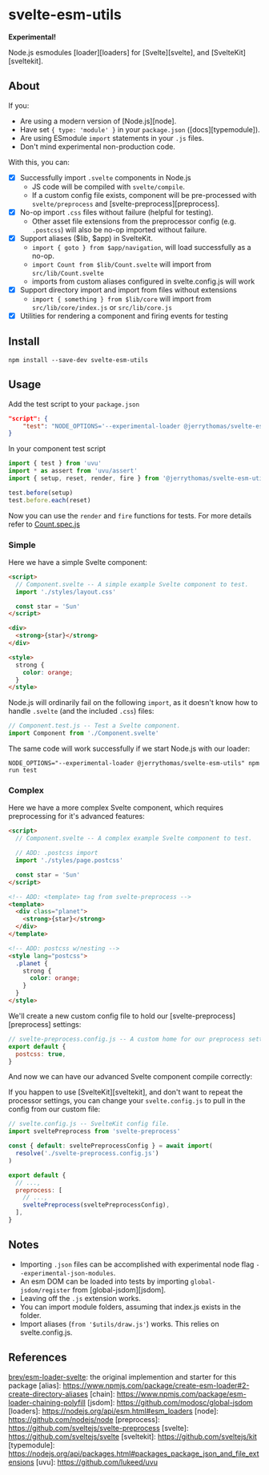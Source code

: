 # svelte-esm-utils

**Experimental!**

Node.js esmodules [loader][loaders] for [Svelte][svelte], and [SvelteKit][sveltekit].

## About

If you:

- Are using a modern version of [Node.js][node].
- Have set `{ type: 'module' }` in your `package.json` ([docs][typemodule]).
- Are using ESmodule `import` statements in your `.js` files.
- Don't mind experimental non-production code.

With this, you can:

- [x] Successfully import `.svelte` components in Node.js
  - JS code will be compiled with `svelte/compile`.
  - If a custom config file exists, component will be pre-processed with
    `svelte/preprocess` and [svelte-preprocess][preprocess].
- [x] No-op import `.css` files without failure (helpful for testing).
  - Other asset file extensions from the preprocessor config (e.g. `.postcss`)
    will also be no-op imported without failure.
- [x] Support aliases ($lib, $app) in SvelteKit.
  - `import { goto } from $app/navigation`, will load successfully as a no-op.
  - `import Count from $lib/Count.svelte` will import from `src/lib/Count.svelte`
  - imports from custom aliases configured in svelte.config.js will work
- [x] Support directory import and import from files without extensions
  - `import { something } from $lib/core` will import from `src/lib/core/index.js` or `src/lib/core.js`
- [x] Utilities for rendering a component and firing events for testing

## Install

```shell
npm install --save-dev svelte-esm-utils
```

## Usage

Add the test script to your `package.json`

```json
"script": {
    "test": "NODE_OPTIONS='--experimental-loader @jerrythomas/svelte-esm-utils' uvu test"
}
```

In your component test script

```js
import { test } from 'uvu'
import * as assert from 'uvu/assert'
import { setup, reset, render, fire } from '@jerrythomas/svelte-esm-utils/env'

test.before(setup)
test.before.each(reset)
```

Now you can use the `render` and `fire` functions for tests. For more details refer to [Count.spec.js](examples/svelte/spec/Count.spec.js)

### Simple

Here we have a simple Svelte component:

```html
<script>
  // Component.svelte -- A simple example Svelte component to test.
  import './styles/layout.css'

  const star = 'Sun'
</script>

<div>
  <strong>{star}</strong>
</div>

<style>
  strong {
    color: orange;
  }
</style>
```

Node.js will ordinarily fail on the following `import`, as it doesn't know how to handle `.svelte` (and the included `.css`) files:

```js
// Component.test.js -- Test a Svelte component.
import Component from './Component.svelte'
```

The same code will work successfully if we start Node.js with our loader:

```shell
NODE_OPTIONS="--experimental-loader @jerrythomas/svelte-esm-utils" npm run test
```

### Complex

Here we have a more complex Svelte component, which requires preprocessing for it's advanced features:

```html
<script>
  // Component.svelte -- A complex example Svelte component to test.

  // ADD: .postcss import
  import './styles/page.postcss'

  const star = 'Sun'
</script>

<!-- ADD: <template> tag from svelte-preprocess -->
<template>
  <div class="planet">
    <strong>{star}</strong>
  </div>
</template>

<!-- ADD: postcss w/nesting -->
<style lang="postcss">
  .planet {
    strong {
      color: orange;
    }
  }
</style>
```

We'll create a new custom config file to hold our [svelte-preprocess][preprocess] settings:

```js
// svelte-preprocess.config.js -- A custom home for our preprocess settings.
export default {
  postcss: true,
}
```

And now we can have our advanced Svelte component compile correctly:

If you happen to use [SvelteKit][sveltekit], and don't want to repeat the processor settings, you can change your `svelte.config.js` to pull in the config from our custom file:

```js
// svelte.config.js -- SvelteKit config file.
import sveltePreprocess from 'svelte-preprocess'

const { default: sveltePreprocessConfig } = await import(
  resolve('./svelte-preprocess.config.js')
)

export default {
  // ...,
  preprocess: [
    // ...,
    sveltePreprocess(sveltePreprocessConfig),
  ],
}
```

## Notes

- Importing `.json` files can be accomplished with experimental node flag `--experimental-json-modules`.
- An esm DOM can be loaded into tests by importing `global-jsdom/register`
  from [global-jsdom][jsdom].
- Leaving off the `.js` extension works.
- You can import module folders, assuming that index.js exists in the folder.
- Import aliases (`from '$utils/draw.js'`) works. This relies on svelte.config.js.

## References

[brev/esm-loader-svelte](https://github.com/brev/esm-loader-svelte): the original implemention and starter for this package
[alias]: https://www.npmjs.com/package/create-esm-loader#2-create-directory-aliases
[chain]: https://www.npmjs.com/package/esm-loader-chaining-polyfill
[jsdom]: https://github.com/modosc/global-jsdom
[loaders]: https://nodejs.org/api/esm.html#esm_loaders
[node]: https://github.com/nodejs/node
[preprocess]: https://github.com/sveltejs/svelte-preprocess
[svelte]: https://github.com/sveltejs/svelte
[sveltekit]: https://github.com/sveltejs/kit
[typemodule]: https://nodejs.org/api/packages.html#packages_package_json_and_file_extensions
[uvu]: https://github.com/lukeed/uvu
